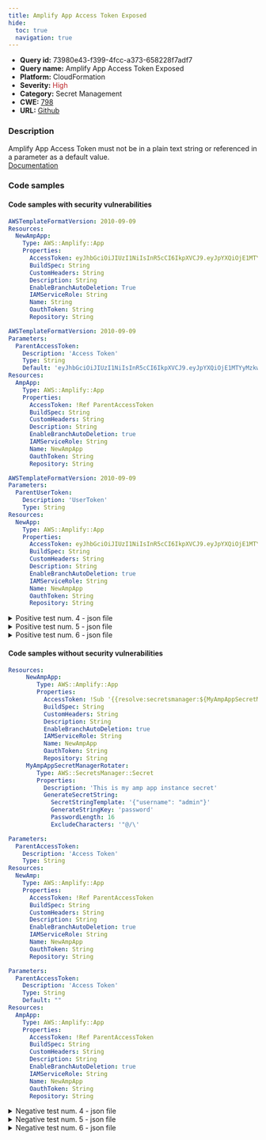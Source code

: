 ```yaml
---
title: Amplify App Access Token Exposed
hide:
  toc: true
  navigation: true
---
```


<style>
  .highlight .hll {
    background-color: #ff171742;
  }
  .md-content {
    max-width: 1100px;
    margin: 0 auto;
  }
</style>

-   **Query id:** 73980e43-f399-4fcc-a373-658228f7adf7
-   **Query name:** Amplify App Access Token Exposed
-   **Platform:** CloudFormation
-   **Severity:** <span style="color:#bb2124">High</span>
-   **Category:** Secret Management
-   **CWE:** <a href="https://cwe.mitre.org/data/definitions/798.html" onclick="newWindowOpenerSafe(event, 'https://cwe.mitre.org/data/definitions/798.html')">798</a>
-   **URL:** [Github](https://github.com/Checkmarx/kics/tree/master/assets/queries/cloudFormation/aws/amplify_app_access_token_exposed)

### Description
Amplify App Access Token must not be in a plain text string or referenced in a parameter as a default value.<br>
[Documentation](https://docs.aws.amazon.com/AWSCloudFormation/latest/UserGuide/aws-resource-amplify-app.html)

### Code samples
#### Code samples with security vulnerabilities
```yaml title="Positive test num. 1 - yaml file" hl_lines="6"
AWSTemplateFormatVersion: 2010-09-09
Resources:
  NewAmpApp:
    Type: AWS::Amplify::App
    Properties:
      AccessToken: eyJhbGciOiJIUzI1NiIsInR5cCI6IkpXVCJ9.eyJpYXQiOjE1MTYyMzkwMjJ9.tbDepxpstvGdW8TC3G8zg4B6rUYAOvfzdceoH48wgRQ
      BuildSpec: String
      CustomHeaders: String
      Description: String
      EnableBranchAutoDeletion: True
      IAMServiceRole: String
      Name: String
      OauthToken: String
      Repository: String

```
```yaml title="Positive test num. 2 - yaml file" hl_lines="6"
AWSTemplateFormatVersion: 2010-09-09
Parameters:
  ParentAccessToken:
    Description: 'Access Token'
    Type: String
    Default: 'eyJhbGciOiJIUzI1NiIsInR5cCI6IkpXVCJ9.eyJpYXQiOjE1MTYyMzkwMjJ9.tbDepxpstvGdW8TC3G8zg4B6rUYAOvfzdceoH48wgRQ'
Resources:
  AmpApp:
    Type: AWS::Amplify::App
    Properties:
      AccessToken: !Ref ParentAccessToken
      BuildSpec: String
      CustomHeaders: String
      Description: String
      EnableBranchAutoDeletion: true
      IAMServiceRole: String
      Name: NewAmpApp
      OauthToken: String
      Repository: String

```
```yaml title="Positive test num. 3 - yaml file" hl_lines="10"
AWSTemplateFormatVersion: 2010-09-09
Parameters:
  ParentUserToken:
    Description: 'UserToken'
    Type: String
Resources:
  NewApp:
    Type: AWS::Amplify::App
    Properties:
      AccessToken: eyJhbGciOiJIUzI1NiIsInR5cCI6IkpXVCJ9.eyJpYXQiOjE1MTYyMzkwMjJ9.tbDepxpstvGdW8TC3G8zg4B6rUYAOvfzdceoH48wgRQ
      BuildSpec: String
      CustomHeaders: String
      Description: String
      EnableBranchAutoDeletion: true
      IAMServiceRole: String
      Name: NewAmpApp
      OauthToken: String
      Repository: String

```
<details><summary>Positive test num. 4 - json file</summary>

```json hl_lines="11"
{
  "AWSTemplateFormatVersion": "2010-09-09T00:00:00Z",
  "Resources": {
    "NewAmpApp": {
      "Type": "AWS::Amplify::App",
      "Properties": {
        "EnableBranchAutoDeletion": true,
        "IAMServiceRole": "String",
        "OauthToken": "String",
        "Repository": "String",
        "AccessToken": "eyJhbGciOiJIUzI1NiIsInR5cCI6IkpXVCJ9.eyJpYXQiOjE1MTYyMzkwMjJ9.tbDepxpstvGdW8TC3G8zg4B6rUYAOvfzdceoH48wgRQ",
        "CustomHeaders": "String",
        "Name": "String",
        "BuildSpec": "String",
        "Description": "String"
      }
    }
  }
}

```
</details>
<details><summary>Positive test num. 5 - json file</summary>

```json hl_lines="7"
{
  "AWSTemplateFormatVersion": "2010-09-09T00:00:00Z",
  "Parameters": {
    "ParentAccessToken": {
      "Description": "Access Token",
      "Type": "String",
      "Default": "eyJhbGciOiJIUzI1NiIsInR5cCI6IkpXVCJ9.eyJpYXQiOjE1MTYyMzkwMjJ9.tbDepxpstvGdW8TC3G8zg4B6rUYAOvfzdceoH48wgRQ"
    }
  },
  "Resources": {
    "AmpApp": {
      "Type": "AWS::Amplify::App",
      "Properties": {
        "OauthToken": "String",
        "AccessToken": "ParentAccessToken",
        "Description": "String",
        "EnableBranchAutoDeletion": true,
        "IAMServiceRole": "String",
        "BuildSpec": "String",
        "CustomHeaders": "String",
        "Name": "NewAmpApp",
        "Repository": "String"
      }
    }
  }
}

```
</details>
<details><summary>Positive test num. 6 - json file</summary>

```json hl_lines="9"
{
  "Resources": {
    "NewApp": {
      "Type": "AWS::Amplify::App",
      "Properties": {
        "EnableBranchAutoDeletion": true,
        "IAMServiceRole": "String",
        "Name": "NewAmpApp",
        "AccessToken": "eyJhbGciOiJIUzI1NiIsInR5cCI6IkpXVCJ9.eyJpYXQiOjE1MTYyMzkwMjJ9.tbDepxpstvGdW8TC3G8zg4B6rUYAOvfzdceoH48wgRQ",
        "CustomHeaders": "String",
        "Description": "String",
        "OauthToken": "String",
        "Repository": "String",
        "BuildSpec": "String"
      }
    }
  },
  "AWSTemplateFormatVersion": "2010-09-09T00:00:00Z",
  "Parameters": {
    "ParentUserToken": {
      "Type": "String",
      "Description": "UserToken"
    }
  }
}

```
</details>


#### Code samples without security vulnerabilities
```yaml title="Negative test num. 1 - yaml file"
Resources:
     NewAmpApp:
        Type: AWS::Amplify::App
        Properties:
          AccessToken: !Sub '{{resolve:secretsmanager:${MyAmpAppSecretManagerRotater}::password}}'
          BuildSpec: String
          CustomHeaders: String
          Description: String
          EnableBranchAutoDeletion: true
          IAMServiceRole: String
          Name: NewAmpApp
          OauthToken: String
          Repository: String
     MyAmpAppSecretManagerRotater:
        Type: AWS::SecretsManager::Secret
        Properties:
          Description: 'This is my amp app instance secret'
          GenerateSecretString:
            SecretStringTemplate: '{"username": "admin"}'
            GenerateStringKey: 'password'
            PasswordLength: 16
            ExcludeCharacters: '"@/\'

```
```yaml title="Negative test num. 2 - yaml file"
Parameters:
  ParentAccessToken:
    Description: 'Access Token'
    Type: String
Resources:
  NewAmp:
    Type: AWS::Amplify::App
    Properties:
      AccessToken: !Ref ParentAccessToken
      BuildSpec: String
      CustomHeaders: String
      Description: String
      EnableBranchAutoDeletion: true
      IAMServiceRole: String
      Name: NewAmpApp
      OauthToken: String
      Repository: String

```
```yaml title="Negative test num. 3 - yaml file"
Parameters:
  ParentAccessToken:
    Description: 'Access Token'
    Type: String
    Default: ""
Resources:
  AmpApp:
    Type: AWS::Amplify::App
    Properties:
      AccessToken: !Ref ParentAccessToken
      BuildSpec: String
      CustomHeaders: String
      Description: String
      EnableBranchAutoDeletion: true
      IAMServiceRole: String
      Name: NewAmpApp
      OauthToken: String
      Repository: String

```
<details><summary>Negative test num. 4 - json file</summary>

```json
{
  "Resources": {
    "NewAmpApp": {
      "Type": "AWS::Amplify::App",
      "Properties": {
        "Name": "NewAmpApp",
        "Repository": "String",
        "AccessToken": "{{resolve:secretsmanager:${MyAmpAppSecretManagerRotater}::password}}",
        "BuildSpec": "String",
        "Description": "String",
        "OauthToken": "String",
        "CustomHeaders": "String",
        "EnableBranchAutoDeletion": true,
        "IAMServiceRole": "String"
      }
    },
    "MyAmpAppSecretManagerRotater": {
      "Type": "AWS::SecretsManager::Secret",
      "Properties": {
        "Description": "This is my amp app instance secret",
        "GenerateSecretString": {
          "SecretStringTemplate": "{\"username\": \"admin\"}",
          "GenerateStringKey": "password",
          "PasswordLength": 16,
          "ExcludeCharacters": "\"@/\\"
        }
      }
    }
  }
}

```
</details>
<details><summary>Negative test num. 5 - json file</summary>

```json
{
  "Parameters": {
    "ParentAccessToken": {
      "Description": "Access Token",
      "Type": "String"
    }
  },
  "Resources": {
    "NewAmp": {
      "Properties": {
        "Name": "NewAmpApp",
        "AccessToken": "ParentAccessToken",
        "BuildSpec": "String",
        "Description": "String",
        "EnableBranchAutoDeletion": true,
        "CustomHeaders": "String",
        "IAMServiceRole": "String",
        "OauthToken": "String",
        "Repository": "String"
      },
      "Type": "AWS::Amplify::App"
    }
  }
}

```
</details>
<details><summary>Negative test num. 6 - json file</summary>

```json
{
  "Parameters": {
    "ParentAccessToken": {
      "Description": "Access Token",
      "Type": "String",
      "Default": ""
    }
  },
  "Resources": {
    "AmpApp": {
      "Type": "AWS::Amplify::App",
      "Properties": {
        "AccessToken": "ParentAccessToken",
        "BuildSpec": "String",
        "Repository": "String",
        "OauthToken": "String",
        "CustomHeaders": "String",
        "Description": "String",
        "EnableBranchAutoDeletion": true,
        "IAMServiceRole": "String",
        "Name": "NewAmpApp"
      }
    }
  }
}

```
</details>
